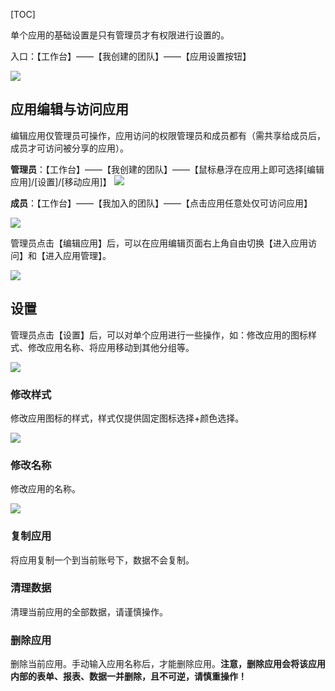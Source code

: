 [TOC]


单个应用的基础设置是只有管理员才有权限进行设置的。

入口：【工作台】——【我创建的团队】——【应用设置按钮】


![](http://docfiles.baibaoyun.com/FoDtrhGfbyVaNKusrpsnYQAnAI6j)

## 应用编辑与访问应用
编辑应用仅管理员可操作，应用访问的权限管理员和成员都有（需共享给成员后，成员才可访问被分享的应用）。

**管理员**：【工作台】——【我创建的团队】——【鼠标悬浮在应用上即可选择[编辑应用]/[设置]/[移动应用]】
![](http://docfiles.baibaoyun.com/FmhaExNw7Jx63V0ZlBbZbnAWnNIA)

**成员**：【工作台】——【我加入的团队】——【点击应用任意处仅可访问应用】

![](http://docfiles.baibaoyun.com/ls4oD3jZwscEgOBIAyn_3842wcmK)

管理员点击【编辑应用】后，可以在应用编辑页面右上角自由切换【进入应用访问】和【进入应用管理】。

![](http://docfiles.baibaoyun.com/lneFu3ZEGuP-VUqqpGWkMl0dz9iN)


## 设置
管理员点击【设置】后，可以对单个应用进行一些操作，如：修改应用的图标样式、修改应用名称、将应用移动到其他分组等。

![](http://docfiles.baibaoyun.com/Fh7PQyKCzDjHpyDZL1JvFZOj4dfs)

### 修改样式
修改应用图标的样式，样式仅提供固定图标选择+颜色选择。

![](http://docfiles.baibaoyun.com/lg0TT__svxGhltagFLBJ980bLznN)

### 修改名称
修改应用的名称。

![](http://docfiles.baibaoyun.com/Fp1M0_FGR2wKF47HlMdxv2aMMEMT)
### 复制应用
将应用复制一个到当前账号下，数据不会复制。

### 清理数据
清理当前应用的全部数据，请谨慎操作。

### 删除应用
删除当前应用。手动输入应用名称后，才能删除应用。**注意，删除应用会将该应用内部的表单、报表、数据一并删除，且不可逆，请慎重操作！**

